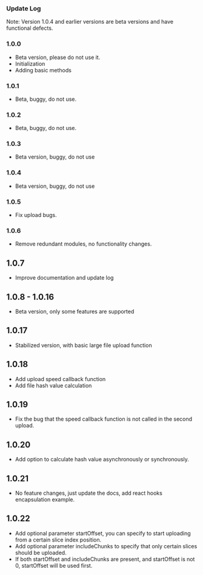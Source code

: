 ### Update Log
Note: Version 1.0.4 and earlier versions are beta versions and have functional defects.

### 1.0.0
- Beta version, please do not use it.
- Initialization
- Adding basic methods

### 1.0.1
- Beta, buggy, do not use.

### 1.0.2
- Beta, buggy, do not use.

### 1.0.3
- Beta version, buggy, do not use

### 1.0.4
- Beta version, buggy, do not use

### 1.0.5
- Fix upload bugs.

### 1.0.6
- Remove redundant modules, no functionality changes.

## 1.0.7
- Improve documentation and update log

## 1.0.8 - 1.0.16
- Beta version, only some features are supported

## 1.0.17
- Stabilized version, with basic large file upload function

## 1.0.18
- Add upload speed callback function
- Add file hash value calculation

## 1.0.19
- Fix the bug that the speed callback function is not called in the second upload.

## 1.0.20
- Add option to calculate hash value asynchronously or synchronously.

## 1.0.21
- No feature changes, just update the docs, add react hooks encapsulation example.

## 1.0.22
- Add optional parameter startOffset, you can specify to start uploading from a certain slice index position.
- Add optional parameter includeChunks to specify that only certain slices should be uploaded.
- If both startOffset and includeChunks are present, and startOffset is not 0, startOffset will be used first.



